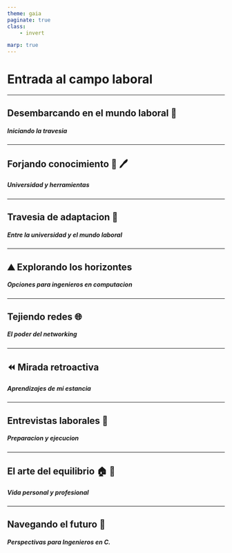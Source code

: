 ```yaml
---
theme: gaia
paginate: true
class: 
    - invert

marp: true
---
```



# <!--fit-->**Entrada al campo laboral**


---

## Desembarcando en el mundo laboral :ship:
##### Iniciando la travesia


---


## Forjando conocimiento :green_book: :pen:
##### Universidad y herramientas

---


## Travesia de adaptacion :mag_right:
##### Entre la universidad y el mundo laboral

---

## :mountain: Explorando los horizontes 
##### Opciones para ingenieros en computacion

---

## Tejiendo redes :globe_with_meridians:
##### El poder del networking


---

## :rewind: Mirada retroactiva 
##### Aprendizajes de mi estancia

---

## Entrevistas laborales  :briefcase:
##### Preparacion y ejecucion

---

## El arte del equilibrio :house: :office:
##### Vida personal y profesional


---

## Navegando el futuro :telescope:
##### Perspectivas para Ingenieros en C.



